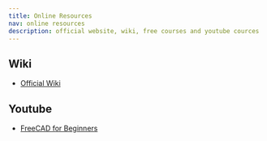 ```yaml
---
title: Online Resources
nav: online resources
description: official website, wiki, free courses and youtube cources
---
```


## Wiki
* [Official Wiki](https://wiki.freecadweb.org/About_FreeCAD)

## Youtube

* [FreeCAD for Beginners](https://www.youtube.com/watch?v=6JOITgw_T1Y)